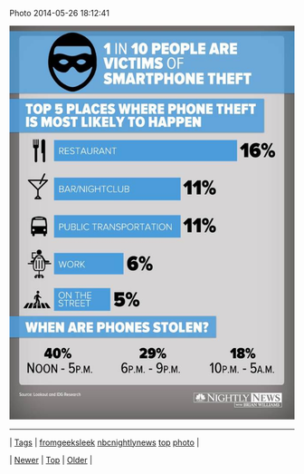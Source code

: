 <!--
title: Photo 2014-05-26 18
date: 2020-06-28T15:27:00.303Z
tags: fromgeeksleek, nbcnightlynews, top, photo
-->


Photo 2014-05-26 18:12:41

![](86915975105-0.jpg)

<!--BOTTOM-POST-NAVIGATION-->
---

| [Tags](tags.md) | [fromgeeksleek](tag-fromgeeksleek.md) [nbcnightlynews](tag-nbcnightlynews.md) [top](tag-top.md) [photo](tag-photo.md) |

| [Newer](86892883537.md) | [Top](index.md) | [Older](86968027751.md) |
